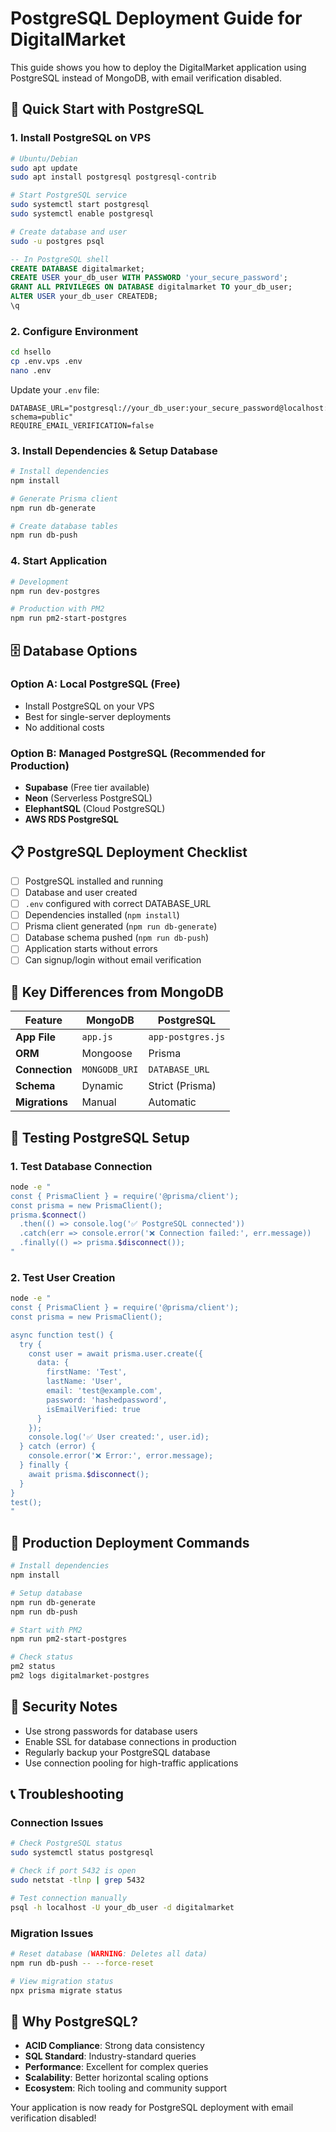 # PostgreSQL Deployment Guide for DigitalMarket

This guide shows you how to deploy the DigitalMarket application using PostgreSQL instead of MongoDB, with email verification disabled.

## 🚀 Quick Start with PostgreSQL

### 1. Install PostgreSQL on VPS

```bash
# Ubuntu/Debian
sudo apt update
sudo apt install postgresql postgresql-contrib

# Start PostgreSQL service
sudo systemctl start postgresql
sudo systemctl enable postgresql

# Create database and user
sudo -u postgres psql
```

```sql
-- In PostgreSQL shell
CREATE DATABASE digitalmarket;
CREATE USER your_db_user WITH PASSWORD 'your_secure_password';
GRANT ALL PRIVILEGES ON DATABASE digitalmarket TO your_db_user;
ALTER USER your_db_user CREATEDB;
\q
```

### 2. Configure Environment

```bash
cd hsello
cp .env.vps .env
nano .env
```

Update your `.env` file:
```env
DATABASE_URL="postgresql://your_db_user:your_secure_password@localhost:5432/digitalmarket?schema=public"
REQUIRE_EMAIL_VERIFICATION=false
```

### 3. Install Dependencies & Setup Database

```bash
# Install dependencies
npm install

# Generate Prisma client
npm run db-generate

# Create database tables
npm run db-push
```

### 4. Start Application

```bash
# Development
npm run dev-postgres

# Production with PM2
npm run pm2-start-postgres
```

## 🗄️ Database Options

### Option A: Local PostgreSQL (Free)
- Install PostgreSQL on your VPS
- Best for single-server deployments
- No additional costs

### Option B: Managed PostgreSQL (Recommended for Production)
- **Supabase** (Free tier available)
- **Neon** (Serverless PostgreSQL)
- **ElephantSQL** (Cloud PostgreSQL)
- **AWS RDS PostgreSQL**

## 📋 PostgreSQL Deployment Checklist

- [ ] PostgreSQL installed and running
- [ ] Database and user created
- [ ] `.env` configured with correct DATABASE_URL
- [ ] Dependencies installed (`npm install`)
- [ ] Prisma client generated (`npm run db-generate`)
- [ ] Database schema pushed (`npm run db-push`)
- [ ] Application starts without errors
- [ ] Can signup/login without email verification

## 🔧 Key Differences from MongoDB

| Feature | MongoDB | PostgreSQL |
|---------|---------|------------|
| **App File** | `app.js` | `app-postgres.js` |
| **ORM** | Mongoose | Prisma |
| **Connection** | `MONGODB_URI` | `DATABASE_URL` |
| **Schema** | Dynamic | Strict (Prisma) |
| **Migrations** | Manual | Automatic |

## 🧪 Testing PostgreSQL Setup

### 1. Test Database Connection

```bash
node -e "
const { PrismaClient } = require('@prisma/client');
const prisma = new PrismaClient();
prisma.$connect()
  .then(() => console.log('✅ PostgreSQL connected'))
  .catch(err => console.error('❌ Connection failed:', err.message))
  .finally(() => prisma.$disconnect());
"
```

### 2. Test User Creation

```bash
node -e "
const { PrismaClient } = require('@prisma/client');
const prisma = new PrismaClient();

async function test() {
  try {
    const user = await prisma.user.create({
      data: {
        firstName: 'Test',
        lastName: 'User',
        email: 'test@example.com',
        password: 'hashedpassword',
        isEmailVerified: true
      }
    });
    console.log('✅ User created:', user.id);
  } catch (error) {
    console.error('❌ Error:', error.message);
  } finally {
    await prisma.$disconnect();
  }
}
test();
"
```

## 🚀 Production Deployment Commands

```bash
# Install dependencies
npm install

# Setup database
npm run db-generate
npm run db-push

# Start with PM2
npm run pm2-start-postgres

# Check status
pm2 status
pm2 logs digitalmarket-postgres
```

## 🔐 Security Notes

- Use strong passwords for database users
- Enable SSL for database connections in production
- Regularly backup your PostgreSQL database
- Use connection pooling for high-traffic applications

## 📞 Troubleshooting

### Connection Issues
```bash
# Check PostgreSQL status
sudo systemctl status postgresql

# Check if port 5432 is open
sudo netstat -tlnp | grep 5432

# Test connection manually
psql -h localhost -U your_db_user -d digitalmarket
```

### Migration Issues
```bash
# Reset database (WARNING: Deletes all data)
npm run db-push -- --force-reset

# View migration status
npx prisma migrate status
```

## 🎯 Why PostgreSQL?

- **ACID Compliance**: Strong data consistency
- **SQL Standard**: Industry-standard queries
- **Performance**: Excellent for complex queries
- **Scalability**: Better horizontal scaling options
- **Ecosystem**: Rich tooling and community support

Your application is now ready for PostgreSQL deployment with email verification disabled!